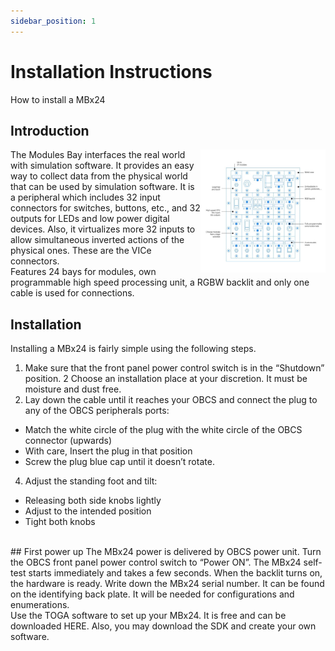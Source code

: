 ```yaml
---
sidebar_position: 1
---
```


# Installation Instructions

How to install a MBx24

## Introduction

<img align="right" width="200" src="../../../../static/img/MBx24.svg">
The Modules Bay  interfaces the real world with simulation software. It provides an easy way to collect data from the physical world that can be used by simulation software.
It is a peripheral which includes 32 input connectors for switches, buttons, etc., and 32 outputs for LEDs and low power digital devices. Also, it virtualizes more 32 inputs to allow simultaneous inverted actions of the physical ones. These are the VICe connectors.<br/> 
Features 24 bays for modules, own programmable high speed processing unit, a RGBW backlit and only one cable is used for connections.

## Installation
Installing a MBx24 is fairly simple using the following steps.
1. Make sure that the front panel power control switch is in the “Shutdown” position.
2 Choose an installation place at your discretion. It must be moisture and dust free.
3. Lay down the cable until it reaches your OBCS and connect the plug to any of the OBCS peripherals ports:
  * Match the white circle of the plug with the white circle of the OBCS connector (upwards)
  * With care, Insert the plug in that position
  * Screw the plug blue cap until it doesn’t rotate.
4. Adjust the standing foot and tilt:
* Releasing both side knobs lightly
* Adjust to the intended position
* Tight both knobs
<br/>
## First power up
The MBx24 power is delivered by OBCS power unit. Turn the OBCS front panel power control switch to “Power ON”. The MBx24 self-test starts immediately and takes a few seconds. 
When the backlit turns on, the hardware is ready.
Write down the MBx24 serial number. It can be found on the identifying back plate. It will be needed for configurations and enumerations.<br/>
Use the TOGA software to set up your MBx24. It is free and can be downloaded HERE. Also, you may download the SDK and create your own software.
